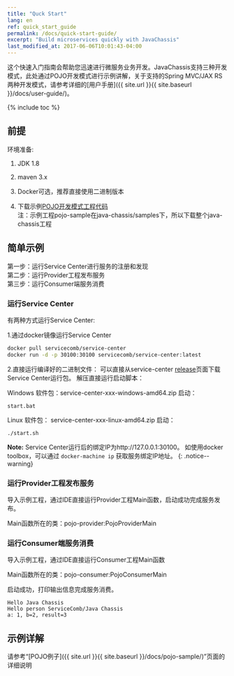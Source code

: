 ```yaml
---
title: "Quck Start"
lang: en
ref: quick_start_guide
permalink: /docs/quick-start-guide/
excerpt: "Build microservices quickly with JavaChassis"
last_modified_at: 2017-06-06T10:01:43-04:00
---
```


这个快速入门指南会帮助您迅速进行微服务业务开发。JavaChassis支持三种开发模式，此处通过POJO开发模式进行示例讲解，关于支持的Spring MVC/JAX RS两种开发模式，请参考详细的[用户手册]({{ site.url }}{{ site.baseurl }}/docs/user-guide/)。

{% include toc %}

## 前提
环境准备:

1. JDK 1.8

2. maven 3.x

3. Docker可选，推荐直接使用二进制版本

4. 下载示例[POJO开发模式工程代码](https://github.com/ServiceComb/java-chassis/archive/master.zip)    
   注：示例工程pojo-sample在java-chassis/samples下，所以下载整个java-chassis工程

## 简单示例

第一步：运行Service Center进行服务的注册和发现  
第二步：运行Provider工程发布服务  
第三步：运行Consumer端服务消费  

### 运行Service Center

有两种方式运行Service Center:

1.通过docker镜像运行Service Center

```bash
docker pull servicecomb/service-center
docker run -d -p 30100:30100 servicecomb/service-center:latest
```

2.直接运行编译好的二进制文件：
可以直接从service-center [release](https://github.com/servicecomb/service-center/releases/)页面下载Service Center运行包。
解压直接运行启动脚本：

Windows
软件包：service-center-xxx-windows-amd64.zip
启动：
```
start.bat
```

Linux
软件包： service-center-xxx-linux-amd64.zip
启动：
```
./start.sh
```

**Note:** Service Center运行后的绑定IP为http://127.0.0.1:30100。
如使用docker toolbox，可以通过 ```docker-machine ip``` 获取服务绑定IP地址。
{: .notice--warning}

### 运行Provider工程发布服务

导入示例工程，通过IDE直接运行Provider工程Main函数，启动成功完成服务发布。  

Main函数所在的类：pojo-provider:PojoProviderMain

### 运行Consumer端服务消费

导入示例工程，通过IDE直接运行Consumer工程Main函数   

Main函数所在的类：pojo-consumer:PojoConsumerMain    

启动成功，打印输出信息完成服务消费。

```
Hello Java Chassis 
Hello person ServiceComb/Java Chassis 
a: 1, b=2, result=3
```  

## 示例详解

请参考“[POJO例子]({{ site.url }}{{ site.baseurl }}/docs/pojo-sample/)”页面的详细说明  

